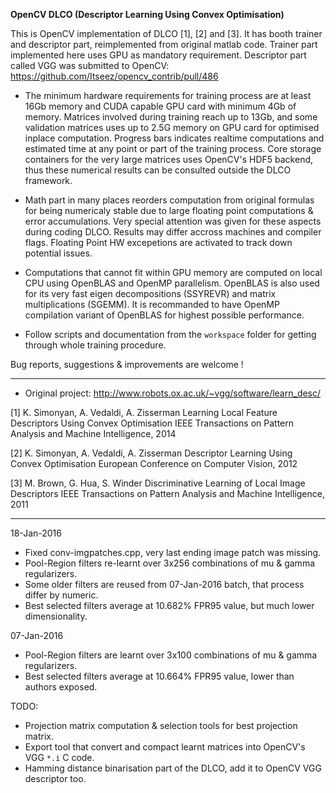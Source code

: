 
**OpenCV DLCO (Descriptor Learning Using Convex Optimisation)**


 This is OpenCV implementation of DLCO [1], [2] and [3]. It has booth trainer
and descriptor part, reimplemented from original matlab code. Trainer part
implemented here uses GPU as mandatory requirement. Descriptor part called
VGG was submitted to OpenCV: https://github.com/Itseez/opencv_contrib/pull/486

* The minimum hardware requirements for training process are at least 16Gb memory
and CUDA capable GPU card with minimum 4Gb of memory. Matrices involved during
training reach up to 13Gb, and some validation matrices uses up to 2.5G memory
on GPU card for optimised inplace computation. Progress bars indicates realtime
computations and estimated time at any point or part of the training process.
Core storage containers for the very large matrices uses OpenCV's HDF5 backend,
thus these numerical results can be consulted outside the DLCO framework.

* Math part in many places reorders computation from original formulas for being
numericaly stable due to large floating point computations & error accumulations.
Very special attention was given for these aspects during coding DLCO. Results
may differ accross machines and compiler flags. Floating Point HW excepetions are
activated to track down potential issues.

* Computations that cannot fit within GPU memory are computed on local CPU using
OpenBLAS and OpenMP parallelism. OpenBLAS is also used for its very fast eigen
decompositions (SSYREVR) and matrix multiplications (SGEMM). It is recommanded
to have OpenMP compilation variant of OpenBLAS for highest possible performance.

* Follow scripts and documentation from the `workspace` folder for getting
through whole training procedure.


Bug reports, suggestions & improvements are welcome !
<cristian dot balint at gmail dot com>

---------------------------------------------------------------------------------------

* Original project: http://www.robots.ox.ac.uk/~vgg/software/learn_desc/

[1] K. Simonyan, A. Vedaldi, A. Zisserman
Learning Local Feature Descriptors Using Convex Optimisation
IEEE Transactions on Pattern Analysis and Machine Intelligence, 2014

[2] K. Simonyan, A. Vedaldi, A. Zisserman
Descriptor Learning Using Convex Optimisation
European Conference on Computer Vision, 2012

[3] M. Brown, G. Hua, S. Winder
Discriminative Learning of Local Image Descriptors
IEEE Transactions on Pattern Analysis and Machine Intelligence, 2011

---------------------------------------------------------------------------------------

18-Jan-2016

 - Fixed conv-imgpatches.cpp, very last ending image patch was missing.
 - Pool-Region filters re-learnt over 3x256 combinations of mu & gamma regularizers.
 - Some older filters are reused from 07-Jan-2016 batch, that process differ by numeric.
 - Best selected filters average at 10.682% FPR95 value, but much lower dimensionality.

07-Jan-2016

 - Pool-Region filters are learnt over 3x100 combinations of mu & gamma regularizers.
 - Best selected filters average at 10.664% FPR95 value, lower than authors exposed.

TODO:

 - Projection matrix computation & selection tools for best projection matrix.
 - Export tool that convert and compact learnt matrices into OpenCV's VGG `*.i` C code.
 - Hamming distance binarisation part of the DLCO, add it to OpenCV VGG descriptor too.
